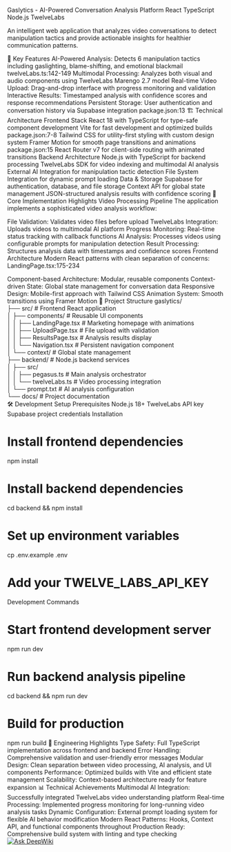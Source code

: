 Gaslytics - AI-Powered Conversation Analysis Platform
React
TypeScript
Node.js
TwelveLabs

An intelligent web application that analyzes video conversations to detect manipulation tactics and provide actionable insights for healthier communication patterns.

🚀 Key Features
AI-Powered Analysis: Detects 6 manipulation tactics including gaslighting, blame-shifting, and emotional blackmail twelveLabs.ts:142-149
Multimodal Processing: Analyzes both visual and audio components using TwelveLabs Marengo 2.7 model
Real-time Video Upload: Drag-and-drop interface with progress monitoring and validation
Interactive Results: Timestamped analysis with confidence scores and response recommendations
Persistent Storage: User authentication and conversation history via Supabase integration package.json:13
🏗️ Technical Architecture
Frontend Stack
React 18 with TypeScript for type-safe component development
Vite for fast development and optimized builds package.json:7-8
Tailwind CSS for utility-first styling with custom design system
Framer Motion for smooth page transitions and animations package.json:15
React Router v7 for client-side routing with animated transitions
Backend Architecture
Node.js with TypeScript for backend processing
TwelveLabs SDK for video indexing and multimodal AI analysis
External AI Integration for manipulation tactic detection
File System Integration for dynamic prompt loading
Data & Storage
Supabase for authentication, database, and file storage
Context API for global state management
JSON-structured analysis results with confidence scoring
🔧 Core Implementation Highlights
Video Processing Pipeline
The application implements a sophisticated video analysis workflow:

File Validation: Validates video files before upload
TwelveLabs Integration: Uploads videos to multimodal AI platform
Progress Monitoring: Real-time status tracking with callback functions
AI Analysis: Processes videos using configurable prompts for manipulation detection
Result Processing: Structures analysis data with timestamps and confidence scores
Frontend Architecture
Modern React patterns with clean separation of concerns: LandingPage.tsx:175-234

Component-based Architecture: Modular, reusable components
Context-driven State: Global state management for conversation data
Responsive Design: Mobile-first approach with Tailwind CSS
Animation System: Smooth transitions using Framer Motion
📁 Project Structure
gaslytics/  
├── src/                          # Frontend React application  
│   ├── components/               # Reusable UI components  
│   │   ├── LandingPage.tsx      # Marketing homepage with animations  
│   │   ├── UploadPage.tsx       # File upload with validation  
│   │   ├── ResultsPage.tsx      # Analysis results display  
│   │   └── Navigation.tsx       # Persistent navigation component  
│   └── context/                 # Global state management  
├── backend/                     # Node.js backend services  
│   ├── src/  
│   │   ├── pegasus.ts          # Main analysis orchestrator  
│   │   └── twelveLabs.ts       # Video processing integration  
│   └── prompt.txt              # AI analysis configuration  
└── docs/                       # Project documentation  
🛠️ Development Setup
Prerequisites
Node.js 18+
TwelveLabs API key
Supabase project credentials
Installation
# Install frontend dependencies  
npm install  
  
# Install backend dependencies  
cd backend && npm install  
  
# Set up environment variables  
cp .env.example .env  
# Add your TWELVE_LABS_API_KEY
Development Commands
# Start frontend development server  
npm run dev  
  
# Run backend analysis pipeline  
cd backend && npm run dev  
  
# Build for production  
npm run build
🎯 Engineering Highlights
Type Safety: Full TypeScript implementation across frontend and backend
Error Handling: Comprehensive validation and user-friendly error messages
Modular Design: Clean separation between video processing, AI analysis, and UI components
Performance: Optimized builds with Vite and efficient state management
Scalability: Context-based architecture ready for feature expansion
📊 Technical Achievements
Multimodal AI Integration: Successfully integrated TwelveLabs video understanding platform
Real-time Processing: Implemented progress monitoring for long-running video analysis tasks
Dynamic Configuration: External prompt loading system for flexible AI behavior modification
Modern React Patterns: Hooks, Context API, and functional components throughout
Production Ready: Comprehensive build system with linting and type checking
[![Ask DeepWiki](https://deepwiki.com/badge.svg)](https://deepwiki.com/lucianlavric/Gaslytics)
